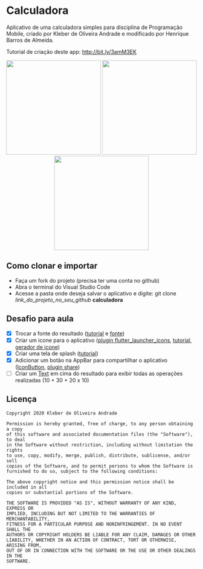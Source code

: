 # Calculadora

Aplicativo de uma calculadora simples para disciplina de Programação Mobile, criado por Kleber de Oliveira Andrade e modificado por Henrique Barros de Almeida.

Tutorial de criação deste app: http://bit.ly/3amM3EK

<p align="center">
    <img src="https://miro.medium.com/max/1188/1*lmJYUZewi8iDqJxplhsB5A.png" width="250"/>
    <img src="https://miro.medium.com/max/1188/1*wd0_FiEC_XbBAu_FjeUBVA.png" width="250"/>
    <img src="https://miro.medium.com/max/1188/1*28KOKtKidXh0KN3TmVpoCw.png" width="250"/>
</p>

## Como clonar e importar

*   Faça um fork do projeto (precisa ter uma conta no github)
*   Abra o terminal do Visual Studio Code
*   Acesse a pasta onde deseja salvar o aplicativo e digite: git clone *link_do_projeto_no_seu_github* **calculadora**

## Desafio para aula

*   [x] Trocar a fonte do resultado ([tutorial](https://flutter.dev/docs/cookbook/design/fonts) e [fonte](https://www.dafont.com/pt/calculator.font))
*   [x] Criar um icone para o aplicativo ([plugin flutter_launcher_icons](https://pub.dev/packages/flutter_launcher_icons), [tutorial](https://medium.com/@psyanite/how-to-add-app-launcher-icons-in-flutter-bd92b0e0873a), [gerador de icone](https://romannurik.github.io/AndroidAssetStudio/icons-launcher.html))
*   [x] Criar uma tela de splash ([tutorial](https://morioh.com/p/98894cc3a48d))
*   [x] Adicionar um botão na AppBar para compartilhar o aplicativo ([IconButton](https://medium.com/@mirmahfuz/playing-with-flutter-appbar-a5362428d13d), [plugin share](https://pub.dev/packages/share))
*   [ ] Criar um [Text](https://api.flutter.dev/flutter/widgets/Text-class.html) em cima do resultado para exibir todas as operações realizadas (10 + 30 + 20 x 10) 

## Licença

    Copyright 2020 Kleber de Oliveira Andrade
    
    Permission is hereby granted, free of charge, to any person obtaining a copy
    of this software and associated documentation files (the "Software"), to deal
    in the Software without restriction, including without limitation the rights
    to use, copy, modify, merge, publish, distribute, sublicense, and/or sell
    copies of the Software, and to permit persons to whom the Software is
    furnished to do so, subject to the following conditions:
    
    The above copyright notice and this permission notice shall be included in all
    copies or substantial portions of the Software.
    
    THE SOFTWARE IS PROVIDED "AS IS", WITHOUT WARRANTY OF ANY KIND, EXPRESS OR
    IMPLIED, INCLUDING BUT NOT LIMITED TO THE WARRANTIES OF MERCHANTABILITY,
    FITNESS FOR A PARTICULAR PURPOSE AND NONINFRINGEMENT. IN NO EVENT SHALL THE
    AUTHORS OR COPYRIGHT HOLDERS BE LIABLE FOR ANY CLAIM, DAMAGES OR OTHER
    LIABILITY, WHETHER IN AN ACTION OF CONTRACT, TORT OR OTHERWISE, ARISING FROM,
    OUT OF OR IN CONNECTION WITH THE SOFTWARE OR THE USE OR OTHER DEALINGS IN THE
    SOFTWARE.
